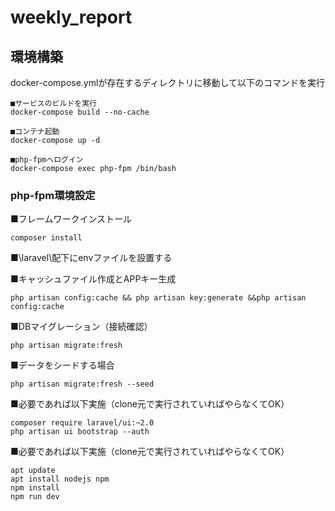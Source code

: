 # weekly_report

## 環境構築

docker-compose.ymlが存在するディレクトリに移動して以下のコマンドを実行
```
■サービスのビルドを実行
docker-compose build --no-cache

■コンテナ起動
docker-compose up -d

■php-fpmへログイン
docker-compose exec php-fpm /bin/bash
```
### php-fpm環境設定
■フレームワークインストール
```
composer install
```
■\laravel\配下にenvファイルを設置する

■キャッシュファイル作成とAPPキー生成
```
php artisan config:cache && php artisan key:generate &&php artisan config:cache
```
■DBマイグレーション（接続確認）
```
php artisan migrate:fresh
```
■データをシードする場合
```
php artisan migrate:fresh --seed
```

■必要であれば以下実施（clone元で実行されていればやらなくてOK）
```
composer require laravel/ui:~2.0
php artisan ui bootstrap --auth
```

■必要であれば以下実施（clone元で実行されていればやらなくてOK）
```
apt update
apt install nodejs npm
npm install
npm run dev
```
